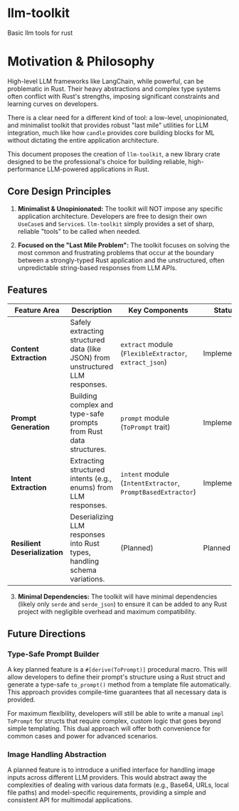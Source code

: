# llm-toolkit
Basic llm tools for rust

# Motivation & Philosophy

High-level LLM frameworks like LangChain, while powerful, can be problematic in Rust. Their heavy abstractions and complex type systems often conflict with Rust's strengths, imposing significant constraints and learning curves on developers.

There is a clear need for a different kind of tool: a low-level, unopinionated, and minimalist toolkit that provides robust "last mile" utilities for LLM integration, much like how `candle` provides core building blocks for ML without dictating the entire application architecture.

This document proposes the creation of `llm-toolkit`, a new library crate designed to be the professional's choice for building reliable, high-performance LLM-powered applications in Rust.

## Core Design Principles

1.  **Minimalist & Unopinionated:**
    The toolkit will NOT impose any specific application architecture. Developers are free to design their own `UseCase`s and `Service`s. `llm-toolkit` simply provides a set of sharp, reliable "tools" to be called when needed.

2.  **Focused on the "Last Mile Problem":**
    The toolkit focuses on solving the most common and frustrating problems that occur at the boundary between a strongly-typed Rust application and the unstructured, often unpredictable string-based responses from LLM APIs.

## Features

| Feature Area | Description | Key Components | Status |
|---|---|---|---|
| **Content Extraction** | Safely extracting structured data (like JSON) from unstructured LLM responses. | `extract` module (`FlexibleExtractor`, `extract_json`) | Implemented |
| **Prompt Generation** | Building complex and type-safe prompts from Rust data structures. | `prompt` module (`ToPrompt` trait) | Implemented |
| **Intent Extraction** | Extracting structured intents (e.g., enums) from LLM responses. | `intent` module (`IntentExtractor`, `PromptBasedExtractor`) | Implemented |
| **Resilient Deserialization** | Deserializing LLM responses into Rust types, handling schema variations. | (Planned) | Planned |

3.  **Minimal Dependencies:**
    The toolkit will have minimal dependencies (likely only `serde` and `serde_json`) to ensure it can be added to any Rust project with negligible overhead and maximum compatibility.

## Future Directions

### Type-Safe Prompt Builder
A key planned feature is a `#[derive(ToPrompt)]` procedural macro. This will allow developers to define their prompt's structure using a Rust struct and generate a type-safe `to_prompt()` method from a template file automatically. This approach provides compile-time guarantees that all necessary data is provided.

For maximum flexibility, developers will still be able to write a manual `impl ToPrompt` for structs that require complex, custom logic that goes beyond simple templating. This dual approach will offer both convenience for common cases and power for advanced scenarios.

### Image Handling Abstraction
A planned feature is to introduce a unified interface for handling image inputs across different LLM providers. This would abstract away the complexities of dealing with various data formats (e.g., Base64, URLs, local file paths) and model-specific requirements, providing a simple and consistent API for multimodal applications.
